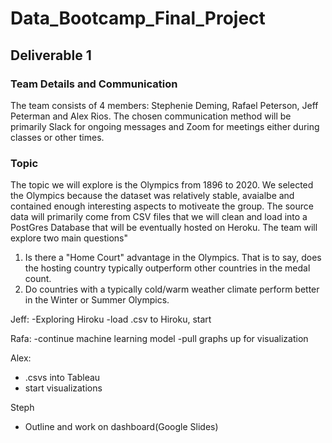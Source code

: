 # Data_Bootcamp_Final_Project

## Deliverable 1

### Team Details and Communication
The team consists of 4 members: Stephenie Deming, Rafael Peterson, Jeff Peterman and Alex Rios.
The chosen communication method will be primarily Slack for ongoing messages and Zoom for meetings either during classes or other times.

### Topic
The topic we will explore is the Olympics from 1896 to 2020. We selected the Olympics because the dataset was relatively stable, avaialbe and contained enough interesting aspects to motiveate the group.  The source data will primarily come from CSV files that we will clean and load into a PostGres Database that will be eventually hosted on Heroku.  The team will explore two main questions"
  1.  Is there a "Home Court" advantage in the Olympics.  That is to say, does the hosting country typically outperform other countries in the medal count.
  2.  Do countries with a typically cold/warm weather climate perform better in the Winter or Summer Olympics.

Jeff:
-Exploring Hiroku 
-load .csv to Hiroku, start

Rafa:
-continue machine learning model 
-pull graphs up for visualization

Alex:
- .csvs into Tableau
- start visualizations

Steph
- Outline and work on dashboard(Google Slides)
